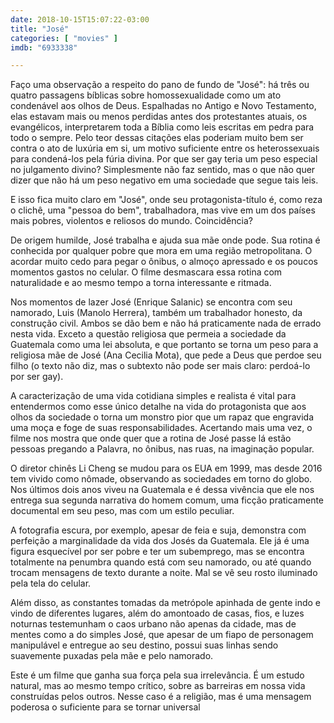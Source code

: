```yaml
---
date: 2018-10-15T15:07:22-03:00
title: "José"
categories: [ "movies" ]
imdb: "6933338"

---
```

Faço uma observação a respeito do pano de fundo de "José": há três ou quatro passagens bíblicas sobre homossexualidade como um ato condenável aos olhos de Deus. Espalhadas no Antigo e Novo Testamento, elas estavam mais ou menos perdidas antes dos protestantes atuais, os evangélicos, interpretarem toda a Bíblia como leis escritas em pedra para todo o sempre. Pelo teor dessas citações elas poderiam muito bem ser contra o ato de luxúria em si, um motivo suficiente entre os heterossexuais para condená-los pela fúria divina. Por que ser gay teria um peso especial no julgamento divino? Simplesmente não faz sentido, mas o que não quer dizer que não há um peso negativo em uma sociedade que segue tais leis.

E isso fica muito claro em "José", onde seu protagonista-título é, como reza o clichê, uma "pessoa do bem", trabalhadora, mas vive em um dos países mais pobres, violentos e reliosos do mundo. Coincidência?

De origem humilde, José trabalha e ajuda sua mãe onde pode. Sua rotina é conhecida por qualquer pobre que mora em uma região metropolitana. O acordar muito cedo para pegar o ônibus, o almoço apressado e os poucos momentos gastos no celular. O filme desmascara essa rotina com naturalidade e ao mesmo tempo a torna interessante e ritmada.

Nos momentos de lazer José (Enrique Salanic) se encontra com seu namorado, Luis (Manolo Herrera), também um trabalhador honesto, da construção civil. Ambos se dão bem e não há praticamente nada de errado nesta vida. Exceto a questão religiosa que permeia a sociedade da Guatemala como uma lei absoluta, e que portanto se torna um peso para a religiosa mãe de José (Ana Cecilia Mota), que pede a Deus que perdoe seu filho (o texto não diz, mas o subtexto não pode ser mais claro: perdoá-lo por ser gay).

A caracterização de uma vida cotidiana simples e realista é vital para entendermos como esse único detalhe na vida do protagonista que aos olhos da sociedade o torna um monstro pior que um rapaz que engravida uma moça e foge de suas responsabilidades. Acertando mais uma vez, o filme nos mostra que onde quer que a rotina de José passe lá estão pessoas pregando a Palavra, no ônibus, nas ruas, na imaginação popular.

O diretor chinês Li Cheng se mudou para os EUA em 1999, mas desde 2016 tem vivido como nômade, observando as sociedades em torno do globo. Nos últimos dois anos viveu na Guatemala e é dessa vivência que ele nos entrega sua segunda narrativa do homem comum, uma ficção praticamente documental em seu peso, mas com um estilo peculiar.

A fotografia escura, por exemplo, apesar de feia e suja, demonstra com perfeição a marginalidade da vida dos Josés da Guatemala. Ele já é uma figura esquecível por ser pobre e ter um subemprego, mas se encontra totalmente na penumbra quando está com seu namorado, ou até quando trocam mensagens de texto durante a noite. Mal se vê seu rosto iluminado pela tela do celular.

Além disso, as constantes tomadas da metrópole apinhada de gente indo e vindo de diferentes lugares, além do amontoado de casas, fios, e luzes noturnas testemunham o caos urbano não apenas da cidade, mas de mentes como a do simples José, que apesar de um fiapo de personagem manipulável e entregue ao seu destino, possui suas linhas sendo suavemente puxadas pela mãe e pelo namorado.

Este é um filme que ganha sua força pela sua irrelevância. É um estudo natural, mas ao mesmo tempo crítico, sobre as barreiras em nossa vida construídas pelos outros. Nesse caso é a religião, mas é uma mensagem poderosa o suficiente para se tornar universal
